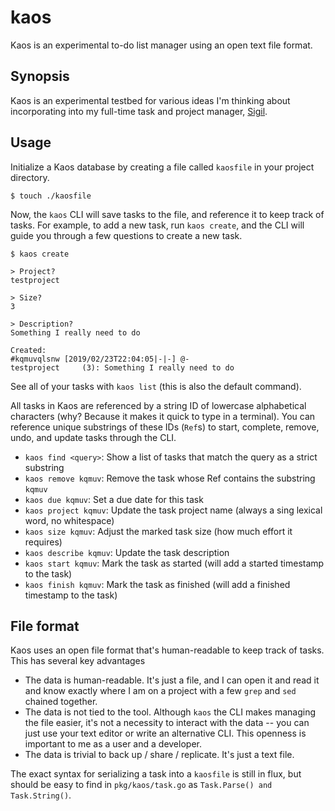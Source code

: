 # kaos

Kaos is an experimental to-do list manager using an open text file format.

## Synopsis

Kaos is an experimental testbed for various ideas I'm thinking about incorporating into my full-time task and project manager, [Sigil](https://github.com/thesephist/sigil).

## Usage

Initialize a Kaos database by creating a file called `kaosfile` in your project directory.

```
$ touch ./kaosfile
```

Now, the `kaos` CLI will save tasks to the file, and reference it to keep track of tasks. For example, to add a new task, run `kaos create`, and the CLI will guide you through a few questions to create a new task.

```
$ kaos create

> Project?
testproject

> Size?
3

> Description?
Something I really need to do

Created:
#kqmuvqlsnw [2019/02/23T22:04:05|-|-] @-
testproject     (3): Something I really need to do
```

See all of your tasks with `kaos list` (this is also the default command).

All tasks in Kaos are referenced by a string ID of lowercase alphabetical characters (why? Because it makes it quick to type in a terminal). You can reference unique substrings of these IDs (`Ref`s) to start, complete, remove, undo, and update tasks through the CLI.

- `kaos find <query>`: Show a list of tasks that match the query as a strict substring
- `kaos remove kqmuv`: Remove the task whose Ref contains the substring `kqmuv`
- `kaos due kqmuv`: Set a due date for this task
- `kaos project kqmuv`: Update the task project name (always a sing lexical word, no whitespace)
- `kaos size kqmuv`: Adjust the marked task size (how much effort it requires)
- `kaos describe kqmuv`: Update the task description
- `kaos start kqmuv`: Mark the task as started (will add a started timestamp to the task)
- `kaos finish kqmuv`: Mark the task as finished (will add a finished timestamp to the task)

## File format

Kaos uses an open file format that's human-readable to keep track of tasks. This has several key advantages

- The data is human-readable. It's just a file, and I can open it and read it and know exactly where I am on a project with a few `grep` and `sed` chained together.
- The data is not tied to the tool. Although `kaos` the CLI makes managing the file easier, it's not a necessity to interact with the data -- you can just use your text editor or write an alternative CLI. This openness is important to me as a user and a developer.
- The data is trivial to back up / share / replicate. It's just a text file.

The exact syntax for serializing a task into a `kaosfile` is still in flux, but should be easy to find in `pkg/kaos/task.go` as `Task.Parse() and Task.String()`.

